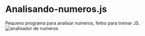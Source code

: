 # Analisando-numeros.js
Pequeno programa para analisar numeros, feitro para treinar JS.
![analisador de numeros](https://user-images.githubusercontent.com/88806160/152072864-e6d7557b-669c-4a1f-8aa5-d3e0235587e1.png)
